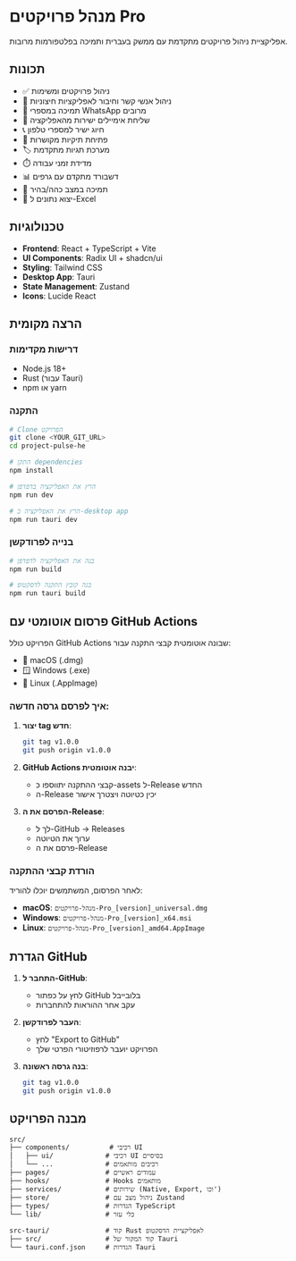 # מנהל פרויקטים Pro

אפליקציית ניהול פרויקטים מתקדמת עם ממשק בעברית ותמיכה בפלטפורמות מרובות.

## תכונות

- ✅ ניהול פרויקטים ומשימות
- 👥 ניהול אנשי קשר וחיבור לאפליקציות חיצוניות
- 📱 תמיכה במספרי WhatsApp מרובים
- 📧 שליחת אימיילים ישירות מהאפליקציה
- 📞 חיוג ישיר למספרי טלפון
- 📁 פתיחת תיקיות מקושרות
- 🏷️ מערכת תגיות מתקדמת
- ⏱️ מדידת זמני עבודה
- 📊 דשבורד מתקדם עם גרפים
- 🌙 תמיכה במצב כהה/בהיר
- 💾 יצוא נתונים ל-Excel

## טכנולוגיות

- **Frontend**: React + TypeScript + Vite
- **UI Components**: Radix UI + shadcn/ui
- **Styling**: Tailwind CSS
- **Desktop App**: Tauri
- **State Management**: Zustand
- **Icons**: Lucide React

## הרצה מקומית

### דרישות מקדימות

- Node.js 18+ 
- Rust (עבור Tauri)
- npm או yarn

### התקנה

```bash
# Clone הפרויקט
git clone <YOUR_GIT_URL>
cd project-pulse-he

# התקן dependencies
npm install

# הרץ את האפליקציה בדפדפן
npm run dev

# הרץ את האפליקציה כ-desktop app
npm run tauri dev
```

### בנייה לפרודקשן

```bash
# בנה את האפליקציה לדפדפן
npm run build

# בנה קובץ התקנה לדסקטופ
npm run tauri build
```

## פרסום אוטומטי עם GitHub Actions

הפרויקט כולל GitHub Actions שבונה אוטומטית קבצי התקנה עבור:
- 🍎 macOS (.dmg)
- 🪟 Windows (.exe)
- 🐧 Linux (.AppImage)

### איך לפרסם גרסה חדשה:

1. **יצור tag חדש**:
   ```bash
   git tag v1.0.0
   git push origin v1.0.0
   ```

2. **GitHub Actions יבנה אוטומטית**:
   - קבצי ההתקנה יתווספו כ-assets ל-Release החדש
   - ה-Release יכין כטיוטה ויצטרך אישור

3. **הפרסם את ה-Release**:
   - לך ל-GitHub → Releases
   - ערוך את הטיוטה
   - פרסם את ה-Release

### הורדת קבצי ההתקנה

לאחר הפרסום, המשתמשים יוכלו להוריד:
- **macOS**: `מנהל-פרויקטים-Pro_[version]_universal.dmg`
- **Windows**: `מנהל-פרויקטים-Pro_[version]_x64.msi`
- **Linux**: `מנהל-פרויקטים-Pro_[version]_amd64.AppImage`

## הגדרת GitHub

1. **התחבר ל-GitHub**:
   - לחץ על כפתור GitHub בלובייבל
   - עקב אחר ההוראות להתחברות

2. **העבר לפרודקשן**:
   - לחץ "Export to GitHub"
   - הפרויקט יועבר לרפוזיטורי הפרטי שלך

3. **בנה גרסה ראשונה**:
   ```bash
   git tag v1.0.0
   git push origin v1.0.0
   ```

## מבנה הפרויקט

```
src/
├── components/          # רכיבי UI
│   ├── ui/             # רכיבי UI בסיסיים
│   └── ...             # רכיבים מותאמים
├── pages/              # עמודים ראשיים
├── hooks/              # Hooks מותאמים
├── services/           # שירותים (Native, Export, וכו')
├── store/              # ניהול מצב עם Zustand
├── types/              # הגדרות TypeScript
└── lib/                # כלי עזר

src-tauri/              # קוד Rust לאפליקציית הדסקטופ
├── src/                # קוד המקור של Tauri
└── tauri.conf.json     # הגדרות Tauri
```
